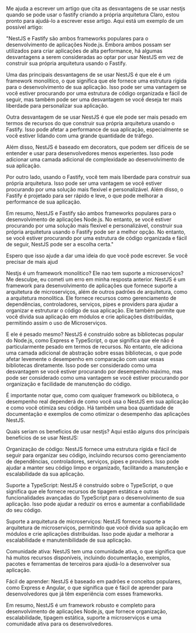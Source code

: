 Me ajuda a escrever um artigo que cita as desvantagens de se usar nestjs quando se pode usar o fastify criando a própria arquitetura
Claro, estou pronto para ajudá-lo a escrever esse artigo. Aqui está um exemplo de um possível artigo:

"NestJS e Fastify são ambos frameworks populares para o desenvolvimento de aplicações Node.js. Embora ambos possam ser utilizados para criar aplicações de alta performance, há algumas desvantagens a serem consideradas ao optar por usar NestJS em vez de construir sua própria arquitetura usando o Fastify.

Uma das principais desvantagens de se usar NestJS é que ele é um framework monolítico, o que significa que ele fornece uma estrutura rígida para o desenvolvimento de sua aplicação. Isso pode ser uma vantagem se você estiver procurando por uma estrutura de código organizada e fácil de seguir, mas também pode ser uma desvantagem se você deseja ter mais liberdade para personalizar sua aplicação.

Outra desvantagem de se usar NestJS é que ele pode ser mais pesado em termos de recursos do que construir sua própria arquitetura usando o Fastify. Isso pode afetar a performance de sua aplicação, especialmente se você estiver lidando com uma grande quantidade de tráfego.

Além disso, NestJS é baseado em decorators, que podem ser difíceis de se entender e usar para desenvolvedores menos experientes. Isso pode adicionar uma camada adicional de complexidade ao desenvolvimento de sua aplicação.

Por outro lado, usando o Fastify, você tem mais liberdade para construir sua própria arquitetura. Isso pode ser uma vantagem se você estiver procurando por uma solução mais flexível e personalizável. Além disso, o Fastify é projetado para ser rápido e leve, o que pode melhorar a performance de sua aplicação.

Em resumo, NestJS e Fastify são ambos frameworks populares para o desenvolvimento de aplicações Node.js. No entanto, se você estiver procurando por uma solução mais flexível e personalizável, construir sua própria arquitetura usando o Fastify pode ser a melhor opção. No entanto, se você estiver procurando por uma estrutura de código organizada e fácil de seguir, NestJS pode ser a escolha certa."

Espero que isso ajude a dar uma ideia do que você pode escrever. Se você precisar de mais ajud





Nestjs é um framework monolitico? Ele nao tem suporte a microserviços?
Me desculpe, eu cometi um erro em minha resposta anterior. NestJS é um framework para desenvolvimento de aplicações que fornece suporte a arquitetura de microserviços, além de outros padrões de arquitetura, como a arquitetura monolítica. Ele fornece recursos como gerenciamento de dependências, controladores, serviços, pipes e providers para ajudar a organizar e estruturar o código de sua aplicação. Ele também permite que você divida sua aplicação em módulos e crie aplicações distribuídas, permitindo assim o uso de Microserviços.





E ele é pesado mesmo?
NestJS é construído sobre as bibliotecas popular do Node.js, como Express e TypeScript, o que significa que ele não é particularmente pesado em termos de recursos. No entanto, ele adiciona uma camada adicional de abstração sobre essas bibliotecas, o que pode afetar levemente o desempenho em comparação com usar essas bibliotecas diretamente. Isso pode ser considerado como uma desvantagem se você estiver procurando por desempenho máximo, mas pode ser considerado como uma vantagem se você estiver procurando por organização e facilidade de manutenção do código.

É importante notar que, como com qualquer framework ou biblioteca, o desempenho real dependerá de como você usa o NestJS em sua aplicação e como você otimiza seu código. Há também uma boa quantidade de documentação e exemplos de como otimizar o desempenho das aplicações NestJS.





Quais seriam os beneficios de usar nestjs? 
Aqui estão alguns dos principais benefícios de se usar NestJS:

Organização de código: NestJS fornece uma estrutura rígida e fácil de seguir para organizar seu código, incluindo recursos como gerenciamento de dependências, controladores, serviços, pipes e providers. Isso pode ajudar a manter seu código limpo e organizado, facilitando a manutenção e escalabilidade da sua aplicação.

Suporte a TypeScript: NestJS é construído sobre o TypeScript, o que significa que ele fornece recursos de tipagem estática e outras funcionalidades avançadas do TypeScript para o desenvolvimento de sua aplicação. Isso pode ajudar a reduzir os erros e aumentar a confiabilidade do seu código.

Suporte a arquitetura de microserviços: NestJS fornece suporte a arquitetura de microserviços, permitindo que você divida sua aplicação em módulos e crie aplicações distribuídas. Isso pode ajudar a melhorar a escalabilidade e manutenibilidade de sua aplicação.

Comunidade ativa: NestJS tem uma comunidade ativa, o que significa que há muitos recursos disponíveis, incluindo documentação, exemplos, pacotes e ferramentas de terceiros para ajudá-lo a desenvolver sua aplicação.

Fácil de aprender: NestJS é baseado em padrões e conceitos populares, como Express e Angular, o que significa que é fácil de aprender para desenvolvedores que já têm experiência com esses frameworks.

Em resumo, NestJS é um framework robusto e completo para desenvolvimento de aplicações Node.js, que fornece organização, escalabilidade, tipagem estática, suporte a microserviços e uma comunidade ativa para os desenvolvedores.